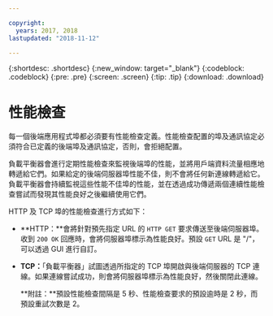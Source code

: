 ```yaml
---

copyright:
  years: 2017, 2018
lastupdated: "2018-11-12"

---
```


{:shortdesc: .shortdesc}
{:new_window: target="_blank"}
{:codeblock: .codeblock}
{:pre: .pre}
{:screen: .screen}
{:tip: .tip}
{:download: .download}

# 性能檢查

每一個後端應用程式埠都必須要有性能檢查定義。性能檢查配置的埠及通訊協定必須符合已定義的後端埠及通訊協定，否則，會拒絕配置。 

負載平衡器會進行定期性能檢查來監視後端埠的性能，並將用戶端資料流量相應地轉遞給它們。如果給定的後端伺服器埠性能不佳，則不會將任何新連線轉遞給它。負載平衡器會持續監視這些性能不佳埠的性能，並在透過成功傳遞兩個連續性能檢查嘗試而發現其性能良好之後繼續使用它們。 

HTTP 及 TCP 埠的性能檢查進行方式如下：

* **HTTP：**會將針對預先指定 URL 的 `HTTP GET` 要求傳送至後端伺服器埠。收到 `200 OK` 回應時，會將伺服器埠標示為性能良好。預設 `GET` URL 是 "/"，可以透過 GUI 進行自訂。 

* **TCP：**「負載平衡器」試圖透過所指定的 TCP 埠開啟與後端伺服器的 TCP 連線。如果連線嘗試成功，則會將伺服器埠標示為性能良好，然後關閉此連線。 

	**附註：**預設性能檢查間隔是 5 秒、性能檢查要求的預設逾時是 2 秒，而預設重試次數是 2。 

